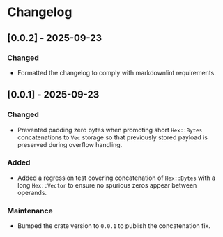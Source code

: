 # Changelog

## [0.0.2] - 2025-09-23

### Changed

- Formatted the changelog to comply with markdownlint requirements.

## [0.0.1] - 2025-09-23

### Changed

- Prevented padding zero bytes when promoting short `Hex::Bytes`
  concatenations to `Vec` storage so that previously stored payload is
  preserved during overflow handling.

### Added

- Added a regression test covering concatenation of `Hex::Bytes` with a
  long `Hex::Vector` to ensure no spurious zeros appear between operands.

### Maintenance

- Bumped the crate version to `0.0.1` to publish the concatenation fix.
